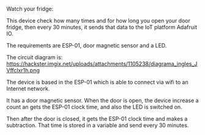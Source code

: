 Watch your fridge:

  This device check how many times and for how long you open your door fridge, then every 30 minutes, it sends that data to the IoT platform Adafruit IO.
  
  The requirements are ESP-01, door magnetic sensor and a LED.
  
  The circuit diagram is: https://hackster.imgix.net/uploads/attachments/1105238/diagrama_ingles_JVffclxr1h.png
  
  The device is based in the ESP-01 which is able to connect via wifi to an Internet network. 
  
  It has a door magnetic sensor. When the door is open, the device increase a count an gets the ESP-01 clock time, and also the LED is switched on.
  
  Then after the door is closed, it gets the ESP-01 clock time and makes a subtraction. That time is stored in a variable and send every 30 minutes.
  
